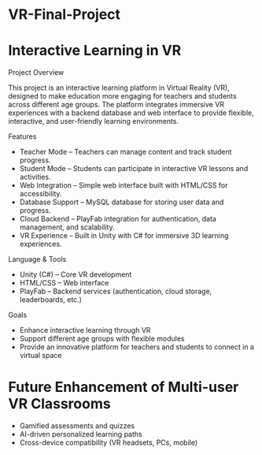 # VR-Final-Project
# Interactive Learning in VR

 Project Overview

This project is an interactive learning platform in Virtual Reality (VR), designed to make education more engaging for teachers and students across different age groups. The platform integrates immersive VR experiences with a backend database and web interface to provide flexible, interactive, and user-friendly learning environments.

 Features

*  Teacher Mode – Teachers can manage content and track student progress.
*  Student Mode – Students can participate in interactive VR lessons and activities.
*  Web Integration – Simple web interface built with HTML/CSS for accessibility.
*  Database Support – MySQL database for storing user data and progress.
*  Cloud Backend – PlayFab integration for authentication, data management, and scalability.
*  VR Experience – Built in Unity with C# for immersive 3D learning experiences.

 Language & Tools 

* Unity (C#) – Core VR development
* HTML/CSS – Web interface
* PlayFab – Backend services (authentication, cloud storage, leaderboards, etc.)

 Goals

* Enhance interactive learning through VR
* Support different age groups with flexible modules
* Provide an innovative platform for teachers and students to connect in a virtual space

# Future Enhancement of Multi-user VR Classrooms
* Gamified assessments and quizzes
* AI-driven personalized learning paths
* Cross-device compatibility (VR headsets, PCs, mobile)
